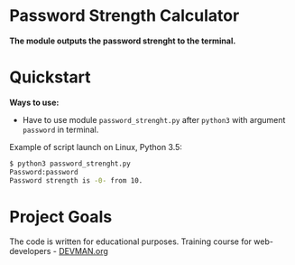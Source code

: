 # Password Strength Calculator

**The module outputs the password strenght to the terminal.**

# Quickstart
**Ways to use:**
- Have to use  module `password_strenght.py` after `python3` with argument `password` in terminal.

Example of script launch on Linux, Python 3.5:

```bash
$ python3 password_strenght.py
Password:password
Password strength is -0- from 10.

```

# Project Goals

The code is written for educational purposes. Training course for web-developers - [DEVMAN.org](https://devman.org)
